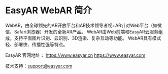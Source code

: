 EasyAR WebAR 简介
======================

WebAR，由全球领先的AR开放平台和AR技术领导者视+AR针对Web平台（如微信、Safari浏览器）开发的全新AR产品。
WebAR由Web前端和EasyAR云服务组成，支持平面图片识别、云识别、3D渲染、复杂互动等功能。 WebAR具有模式轻、部署快、传播性强等特点。

EasyAR 官网地址： https://www.easyar.cn  https://www.easyar.com

技术支持：support@easyar.com
